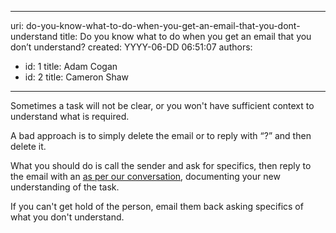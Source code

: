 

---
uri: do-you-know-what-to-do-when-you-get-an-email-that-you-dont-understand
title: Do you know what to do when you get an email that you don’t understand?
created: YYYY-06-DD 06:51:07
authors:
  - id: 1
    title: Adam Cogan
  - id: 2
    title: Cameron Shaw
---




<span class='intro'> <p>Sometimes a task will not be clear, or you won't have sufficient context to understand what is required.</p>
<p>A bad approach is to simply delete the email or to&#160;reply with “?” and then delete it. </p> </span>

<p>​What you should do is call the sender and ask for specifics, then reply to the email with an <a href="/Pages/DoYouAlwaysSendAnAsPerOurConversationEmail.aspx">as per our conversation</a>, documenting your new understanding of the task.</p>
<p>If you can't get hold of the person, email them back asking specifics of what you don't understand.</p>



